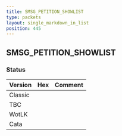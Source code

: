 ```yaml
---
title: SMSG_PETITION_SHOWLIST
type: packets
layout: single_markdown_in_list
position: 445
---
```


## SMSG_PETITION_SHOWLIST

### Status

Version | Hex | Comment
---------- | ---------- | ---------- 
Classic |  |  
TBC |  |  
WotLK |  |  
Cata |  |  
